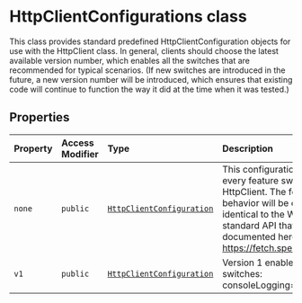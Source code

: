 # HttpClientConfigurations class







This class provides standard predefined HttpClientConfiguration objects for use with the HttpClient class. In general, clients should choose the latest available version number, which enables all the switches that are recommended for typical scenarios. (If new switches are introduced in the future, a new version number will be introduced, which ensures that existing code will continue to function the way it did at the time when it was tested.)



## Properties

| Property	   | Access Modifier | Type	| Description|
|:-------------|:----|:-------|:-----------|
|`none`     | `public` | [`HttpClientConfiguration`](../sp-http/class/httpclientconfiguration.md) | This configuration turns off every feature switch for HttpClient. The fetch() behavior will be essentially identical to the WHATWG standard API that is documented here: https://fetch.spec.whatwg.org/ |
|`v1`     | `public` | [`HttpClientConfiguration`](../sp-http/class/httpclientconfiguration.md) | Version 1 enables these switches: consoleLogging=true |







